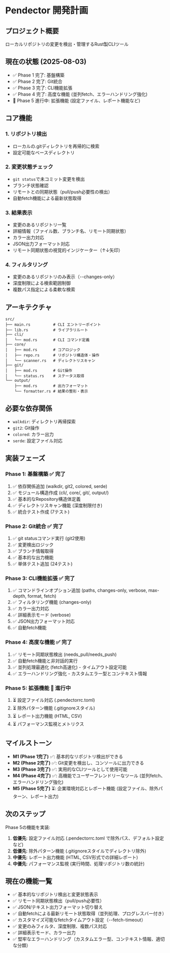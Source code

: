 # Pendector 開発計画

## プロジェクト概要
ローカルリポジトリの変更を検出・管理するRust製CLIツール

## 現在の状態 (2025-08-03)
- ✅ Phase 1 完了: 基盤構築
- ✅ Phase 2 完了: Git統合
- ✅ Phase 3 完了: CLI機能拡張
- ✅ Phase 4 完了: 高度な機能 (並列fetch、エラーハンドリング強化)
- 🔄 Phase 5 進行中: 拡張機能 (設定ファイル、レポート機能など)

## コア機能

### 1. リポジトリ検出
- ローカルの.gitディレクトリを再帰的に検索
- 設定可能なベースディレクトリ

### 2. 変更状態チェック
- `git status`で未コミット変更を検出
- ブランチ状態確認
- リモートとの同期状態（pull/push必要性の検出）
- 自動fetch機能による最新状態取得

### 3. 結果表示
- 変更のあるリポジトリ一覧
- 詳細情報（ファイル数、ブランチ名、リモート同期状態）
- カラー出力対応
- JSON出力フォーマット対応
- リモート同期状態の視覚的インジケーター（↑↓矢印）

### 4. フィルタリング
- 変更のあるリポジトリのみ表示（--changes-only）
- 深度制限による検索範囲制御
- 複数パス指定による柔軟な検索

## アーキテクチャ

```
src/
├── main.rs          # CLI エントリーポイント
├── lib.rs           # ライブラリルート
├── cli/
│   └── mod.rs       # CLI コマンド定義
├── core/
│   ├── mod.rs       # コアロジック
│   ├── repo.rs      # リポジトリ構造体・操作
│   └── scanner.rs   # ディレクトリスキャン
├── git/
│   ├── mod.rs       # Git操作
│   └── status.rs    # ステータス取得
└── output/
    ├── mod.rs       # 出力フォーマット
    └── formatter.rs # 結果の整形・表示
```

## 必要な依存関係
- `walkdir`: ディレクトリ再帰探索
- `git2`: Git操作
- `colored`: カラー出力
- `serde`: 設定ファイル対応

## 実装フェーズ

### Phase 1: 基盤構築 ✅ 完了
1. ✅ 依存関係追加 (walkdir, git2, colored, serde)
2. ✅ モジュール構造作成 (cli/, core/, git/, output/)
3. ✅ 基本的なRepository構造体定義
4. ✅ ディレクトリスキャン機能 (深度制限付き)
5. ✅ 統合テスト作成 (7テスト)

### Phase 2: Git統合 ✅ 完了
1. ✅ git statusコマンド実行 (git2使用)
2. ✅ 変更検出ロジック
3. ✅ ブランチ情報取得
4. ✅ 基本的な出力機能
5. ✅ 単体テスト追加 (24テスト)

### Phase 3: CLI機能拡張 ✅ 完了
1. ✅ コマンドラインオプション追加 (paths, changes-only, verbose, max-depth, format, fetch)
2. ✅ フィルタリング機能 (changes-only)
3. ✅ カラー出力対応
4. ✅ 詳細表示モード (verbose)
5. ✅ JSON出力フォーマット対応
6. ✅ 自動fetch機能

### Phase 4: 高度な機能 ✅ 完了
1. ✅ リモート同期状態検出 (needs_pull/needs_push)
2. ✅ 自動fetch機能と非対話的実行
3. ✅ 並列処理最適化 (fetch高速化) - タイムアウト設定可能
4. ✅ エラーハンドリング強化 - カスタムエラー型とコンテキスト情報

### Phase 5: 拡張機能 🔄 進行中
1. ⏳ 設定ファイル対応 (.pendectorrc.toml)
2. ⏳ 除外パターン機能 (.gitignoreスタイル)
3. ⏳ レポート出力機能 (HTML, CSV)
4. ⏳ パフォーマンス監視とメトリクス

## マイルストーン

- **M1 (Phase 1完了)** ✅: 基本的なリポジトリ検出ができる
- **M2 (Phase 2完了)** ✅: Git変更を検出し、コンソールに出力できる
- **M3 (Phase 3完了)** ✅: 実用的なCLIツールとして使用可能
- **M4 (Phase 4完了)** ✅: 高機能でユーザーフレンドリーなツール (並列fetch、エラーハンドリング強化)
- **M5 (Phase 5完了)** ⏳: 企業環境対応とレポート機能 (設定ファイル、除外パターン、レポート出力)

## 次のステップ
Phase 5の機能を実装:
1. **低優先**: 設定ファイル対応 (.pendectorrc.toml で除外パス、デフォルト設定など)
2. **低優先**: 除外パターン機能 (.gitignoreスタイルでディレクトリ除外)
3. **中優先**: レポート出力機能 (HTML, CSV形式での詳細レポート)
4. **中優先**: パフォーマンス監視 (実行時間、処理リポジトリ数の統計)

## 現在の機能一覧
- ✅ 基本的なリポジトリ検出と変更状態表示
- ✅ リモート同期状態検出（pull/push必要性）
- ✅ JSON/テキスト出力フォーマット切り替え
- ✅ 自動fetchによる最新リモート状態取得（並列処理、プログレスバー付き）
- ✅ カスタマイズ可能なfetchタイムアウト設定（--fetch-timeout）
- ✅ 変更のみフィルタ、深度制限、複数パス対応
- ✅ 詳細表示モード、カラー出力
- ✅ 堅牢なエラーハンドリング（カスタムエラー型、コンテキスト情報、適切な分類）